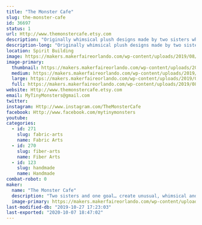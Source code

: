 ```yaml
---
title: "The Monster Cafe"
slug: the-monster-cafe
id: 36697
status: 1
url: Http://www.themonstercafe.etsy.com
description: "Originally whimsical plush designs made by two sisters who love to sew and send their small creatures out into the world to have marvelous adventures with their new best friends."
description-long: "Originally whimsical plush designs made by two sisters who love to sew and send their small creatures out into the world to have marvelous adventures with their new best friends."
location: Spirit Building
image: https://makers.makerfaireorlando.com/wp-content/uploads/2019/08/7752FA75-5291-4B10-BBAB-1477FE33D043-473x1024.png
image-primary:
  thumbnail: https://makers.makerfaireorlando.com/wp-content/uploads/2019/08/7752FA75-5291-4B10-BBAB-1477FE33D043-150x150.png
  medium: https://makers.makerfaireorlando.com/wp-content/uploads/2019/08/7752FA75-5291-4B10-BBAB-1477FE33D043-139x300.png
  large: https://makers.makerfaireorlando.com/wp-content/uploads/2019/08/7752FA75-5291-4B10-BBAB-1477FE33D043-473x1024.png
  full: https://makers.makerfaireorlando.com/wp-content/uploads/2019/08/7752FA75-5291-4B10-BBAB-1477FE33D043.png
website: Http://www.themonstercafe.etsy.com
email: MyTinyMonsters@gmail.com
twitter: 
instagram: Http://www.instagram.com/TheMonsterCafe
facebook: Http://www.facebook.com/mytinymonsters
youtube: 
categories:
  - id: 271
    slug: fabric-arts
    name: Fabric Arts
  - id: 270
    slug: fiber-arts
    name: Fiber Arts
  - id: 123
    slug: handmade
    name: Handmade
combat-robot: 0
maker:
  name: "The Monster Cafe"
  description: "Two sisters and one goal… create unusual, whimsical and fantastic monsters. With this in mind, encouragement from family and friends, The Monster Café was born on ETSY in 2009.  Since then we have attended conventions of all types throughout central and east coast Florida meeting wonderful people, artists and crafters.  Our work has been featured in a gallery or two, hundreds of special order requests, and even had our autograph requested.  Its been a wonderful crazy ride and we have so much more to share!  Thank you to each and every one who have supported our work and our love of tiny monsters."
  image-primary: https://makers.makerfaireorlando.com/wp-content/uploads/2015/08/fbbanner2.jpg
last-modified-db: "2019-10-27 17:23:03"
last-exported: "2020-10-07 18:47:02"
---
```

